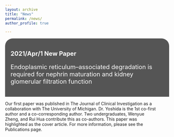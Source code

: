 ```yaml
---
layout: archive
title: "News"
permalink: /news/
author_profile: true

---
```

<html>
<head>
<meta name="viewport" content="width=device-width, initial-scale=1">
<style>
.li {
  background-color: #555;
  width: 1000px;
  color: white;
  padding: 18px;
  width: 100%;
  border: none;
  text-align: left;
  outline: none;
  font-size: 20px;
  border-radius: 25px 25px 0 0 ;
}

.content {
  background-color: #f1f1f1;
  padding:18px;
  width: 100%;
  border: none;
  text-align: left;
  outline: none;
  font-size: 18px;
  border-radius: 0 0 25px 25px;
}

</style>
</head>

<body>
<div class="li"><p><b>2021/Apr/1 New Paper</b></p> <p>Endoplasmic reticulum–associated degradation is required for nephrin maturation and kidney glomerular filtration function</p></div>
<div class="content">
  <p>Our first paper was published in The Journal of Clinical Investigation as a collaboration with The University of Michigan. Dr. Yoshida is the 1st co-first author and a co-corresponding author. Two undergraduates, Wenyue Zheng, and Rui Hua contribute this as co-authors. This paper was highlighted as the cover article. For more information, please see the Publications page.</p>
</div>

</body>
</html>

